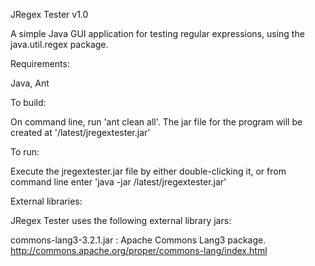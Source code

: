 JRegex Tester v1.0

A simple Java GUI application for testing regular expressions, using the 
java.util.regex package. 


Requirements:

Java, Ant


To build:

On command line, run 'ant clean all'. The jar file for the program will be 
created at '/latest/jregextester.jar'


To run:

Execute the jregextester.jar file by either double-clicking it, or from 
command line enter 'java -jar /latest/jregextester.jar'


External libraries:

JRegex Tester uses the following external library jars:

commons-lang3-3.2.1.jar : Apache Commons Lang3 package. http://commons.apache.org/proper/commons-lang/index.html
